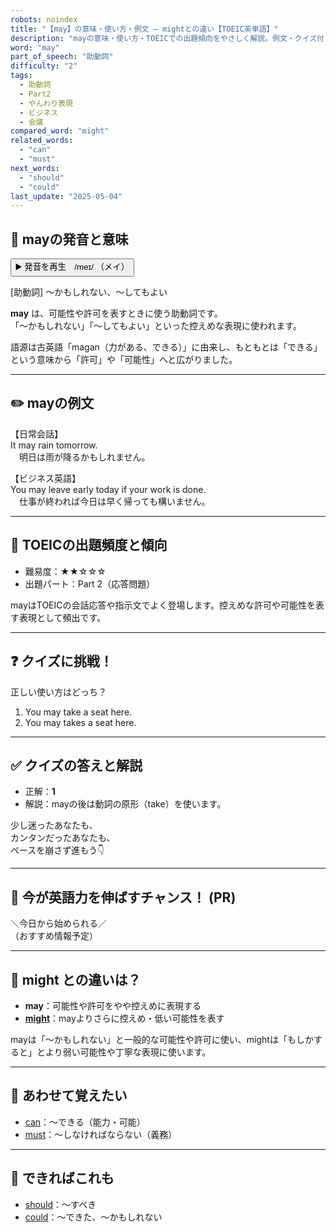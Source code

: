 ```yaml
---
robots: noindex
title: "【may】の意味・使い方・例文 ― mightとの違い【TOEIC英単語】"
description: "mayの意味・使い方・TOEICでの出題傾向をやさしく解説。例文・クイズ付きでmightとの違いもわかりやすく学べます。"
word: "may"
part_of_speech: "助動詞"
difficulty: "2"
tags:
  - 助動詞
  - Part2
  - やんわり表現
  - ビジネス
  - 会議
compared_word: "might"
related_words:
  - "can"
  - "must"
next_words:
  - "should"
  - "could"
last_update: "2025-05-04"
---
```


## 🔰 mayの発音と意味

<button class="play-audio" onclick="playTTS('may')">
  <span class="play-audio-main">
    ▶️ 発音を再生　/meɪ/
  </span>
  <span class="play-audio-sub">
    （メイ）
  </span>
</button>

[助動詞] ～かもしれない、～してもよい

**may** は、可能性や許可を表すときに使う助動詞です。  
「～かもしれない」「～してもよい」といった控えめな表現に使われます。

語源は古英語「magan（力がある、できる）」に由来し、もともとは「できる」という意味から「許可」や「可能性」へと広がりました。

---

## ✏️ mayの例文

【日常会話】  
It may rain tomorrow.  
　明日は雨が降るかもしれません。

【ビジネス英語】  
You may leave early today if your work is done.  
　仕事が終われば今日は早く帰っても構いません。

---

## 🎯 TOEICの出題頻度と傾向

- 難易度：★★☆☆☆
- 出題パート：Part 2（応答問題）

mayはTOEICの会話応答や指示文でよく登場します。控えめな許可や可能性を表す表現として頻出です。

---

## ❓ クイズに挑戦！

正しい使い方はどっち？

1. You may take a seat here.  
2. You may takes a seat here.

---

## ✅ クイズの答えと解説

- 正解：**1**
- 解説：mayの後は動詞の原形（take）を使います。

少し迷ったあなたも、  
カンタンだったあなたも、  
ペースを崩さず進もう👇️

---

## 🚀 今が英語力を伸ばすチャンス！ (PR)

<div class="info-center">
＼今日から始められる／<br>  
（おすすめ情報予定）
</div>

---

## 🤔  might との違いは？

- **may**：可能性や許可をやや控えめに表現する
- **[might](/word/might/)**：mayよりさらに控えめ・低い可能性を表す

mayは「～かもしれない」と一般的な可能性や許可に使い、mightは「もしかすると」とより弱い可能性や丁寧な表現に使います。

---

## 🧩 あわせて覚えたい

- [can](/word/can/)：～できる（能力・可能）
- [must](/word/must/)：～しなければならない（義務）

---

## 📖 できればこれも

- [should](/word/should/)：～すべき
- [could](/word/could/)：～できた、～かもしれない

<!-- cvid: aid18_bid10 -->
